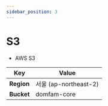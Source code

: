```yaml
---
sidebar_position: 3
---
```


# S3

* AWS S3

| Key            | Value                                    |
|----------------|------------------------------------------|
| **Region**     | 서울 (ap-northeast-2)                      |
| **Bucket**     | domfam-core                              |